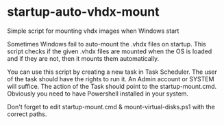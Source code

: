 # startup-auto-vhdx-mount
Simple script for mounting vhdx images when Windows start

Sometimes Windows fail to auto-mount the .vhdx files on startup. This script checks if the given .vhdx files are mounted when the OS is loaded and if they are not, then it mounts them automatically. 

You can use this script by creating a new task in Task Scheduler. The user of the task should have the rights to run it. An Admin account or SYSTEM will suffice. The action of the Task should point to the startup-mount.cmd. Obviously you need to have Powershell installed in your system. 

Don't forget to edit startup-mount.cmd & mount-virtual-disks.ps1 with the correct paths.
